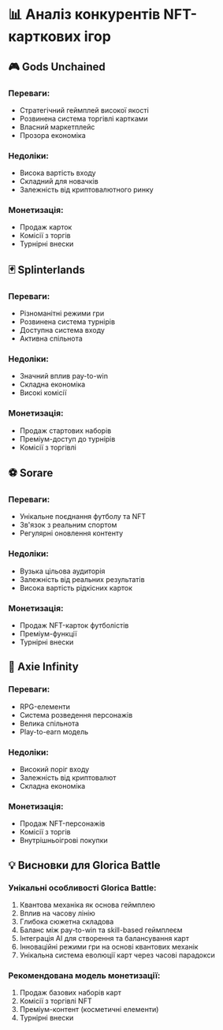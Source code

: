 
# 📊 Аналіз конкурентів NFT-карткових ігор

## 🎮 Gods Unchained
### Переваги:
- Стратегічний геймплей високої якості
- Розвинена система торгівлі картками
- Власний маркетплейс
- Прозора економіка

### Недоліки:
- Висока вартість входу
- Складний для новачків
- Залежність від криптовалютного ринку

### Монетизація:
- Продаж карток
- Комісії з торгів
- Турнірні внески

## 🃏 Splinterlands
### Переваги:
- Різноманітні режими гри
- Розвинена система турнірів
- Доступна система входу
- Активна спільнота

### Недоліки:
- Значний вплив pay-to-win
- Складна економіка
- Високі комісії

### Монетизація:
- Продаж стартових наборів
- Преміум-доступ до турнірів
- Комісії з торгівлі

## ⚽ Sorare
### Переваги:
- Унікальне поєднання футболу та NFT
- Зв'язок з реальним спортом
- Регулярні оновлення контенту

### Недоліки:
- Вузька цільова аудиторія
- Залежність від реальних результатів
- Висока вартість рідкісних карток

### Монетизація:
- Продаж NFT-карток футболістів
- Преміум-функції
- Турнірні внески

## 🎯 Axie Infinity
### Переваги:
- RPG-елементи
- Система розведення персонажів
- Велика спільнота
- Play-to-earn модель

### Недоліки:
- Високий поріг входу
- Залежність від криптовалют
- Складна економіка

### Монетизація:
- Продаж NFT-персонажів
- Комісії з торгів
- Внутрішньоігрові покупки

## 💡 Висновки для Glorica Battle

### Унікальні особливості Glorica Battle:
1. Квантова механіка як основа геймплею
2. Вплив на часову лінію
3. Глибока сюжетна складова
4. Баланс між pay-to-win та skill-based геймплеєм
5. Інтеграція AI для створення та балансування карт
6. Інноваційні режими гри на основі квантових механік
7. Унікальна система еволюції карт через часові парадокси

### Рекомендована модель монетизації:
1. Продаж базових наборів карт
2. Комісії з торгівлі NFT
3. Преміум-контент (косметичні елементи)
4. Турнірні внески
